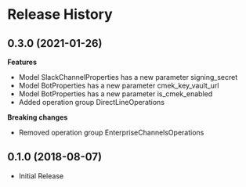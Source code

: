 # Release History

## 0.3.0 (2021-01-26)

**Features**

  - Model SlackChannelProperties has a new parameter signing_secret
  - Model BotProperties has a new parameter cmek_key_vault_url
  - Model BotProperties has a new parameter is_cmek_enabled
  - Added operation group DirectLineOperations

**Breaking changes**

  - Removed operation group EnterpriseChannelsOperations

## 0.1.0 (2018-08-07)

  - Initial Release
